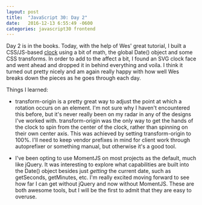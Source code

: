 ```yaml
---
layout: post
title:  "JavaScript 30: Day 2"
date:   2016-12-13 6:55:49 -0600
categories: javascript30 frontend
---
```

Day 2 is in the books. Today, with the help of Wes' great tutorial, I built a CSS/JS-based [clock](http://codepen.io/tenebroso/pen/PbyOVg?editors=0010) using a bit of math, the global Date() object and some CSS transforms. In order to add to the affect a bit, I found an SVG clock face and went ahead and dropped it in behind everything and voila. I think it turned out pretty nicely and am again really happy with how well Wes breaks down the pieces as he goes through each day.

Things I learned:

- transform-origin is a pretty great way to adjust the point at which a rotation occurs on an element. I'm not sure why I haven't encountered this before, but it's never really been on my radar in any of the designs I've worked with. transform-origin was the only way to get the hands of the clock to spin from the center of the clock, rather than spinning on their own center axis. This was achieved by setting transform-origin to 100%. I'll need to keep vendor prefixes in mind for client work through autoprefixer or something manual, but otherwise it's a good tool. 

- I've been opting to use MomentJS on most projects as the default, much like jQuery. It was interesting to explore what capabilities are built into the Date() object besides just *getting* the current date, such as getSeconds, getMinutes, etc. I'm really excited moving forward to see how far I can get without jQuery and now without MomentJS. These are both awesome tools, but I will be the first to admit that they are easy to overuse. 